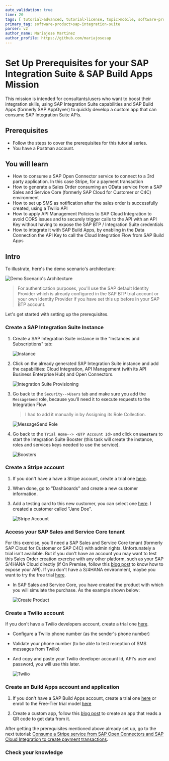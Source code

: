 ```yaml
---
auto_validation: true
time: 20
tags: [ tutorial>advanced, tutorial>license, topic>mobile, software-product>sap-integration-suite, software-product>cloud-integration, software-product>open-connectors, software-product>api-management, software-product>sap-build, software-product>sap-business-technology-platform, tutorial>free-tier ]
primary_tag: software-product>sap-integration-suite
parser: v2
author_name: Mariajose Martinez
author_profile: https://github.com/mariajosesap
---
```

# Set Up Prerequisites for your SAP Integration Suite & SAP Build Apps Mission
<!-- description --> This mission is intended for consultants/users who want to boost their integration skills, using SAP Integration Suite capabilities and SAP Build Apps (formerly SAP AppGyver) to quickly develop a custom app that can consume SAP Integration Suite APIs. 

## Prerequisites

 - Follow the steps to cover the prerequisites for this tutorial series.
 - You have a Postman account.


## You will learn

  - How to consume a SAP Open Connector service to connect to a 3rd party application. In this case Stripe, for a payment transaction
  - How to generate a Sales Order consuming an OData service from a SAP Sales and Service Core (formerly SAP Cloud for Customer or C4C) environment
  - How to set up SMS as notification after the sales order is successfully created, using a Twilio API
  - How to apply API Management Policies to SAP Cloud Integration to avoid CORS issues and to securely trigger calls to the API with an API Key without having to expose the SAP BTP / Integration Suite credentials
  - How to integrate it with SAP Build Apps, by enabling in the Data Connection the API Key to call the Cloud Integration Flow from SAP Build Apps

## Intro

To illustrate, here's the demo scenario's architecture:

![Demo Scenario's Architecture](scenario.png)

>For authentication purposes, you'll use the SAP default Identity Provider which is already configured in the SAP BTP trial account or your own Identity Provider if you have set this up before in your SAP BTP account.

Let's get started with setting up the prerequisites.

### Create a SAP Integration Suite Instance

1.  Create a SAP Integration Suite instance in the "Instances and Subscriptions" tab:

    ![Instance](prerequisite.png)

2.  Click on the already generated SAP Integration Suite instance and add the capabilities: Cloud Integration, API Management (with its API Business Enterprise Hub) and Open Connectors.

    ![Integration Suite Provisioning](is_provisioning.png)

3.  Go back to the `Security-->Users` tab and make sure you add the `MessageSend` role, because you'll need it to execute requests to the Integration Flow
    >I had to add it manually in by Assigning its Role Collection.

    ![MessageSend Role](security.png)

4.  Go back to the `Trial Home--> <BTP Account Id>` and click on **`Boosters`** to start the Integration Suite Booster (this task will create the instance, roles and services keys needed to use the service).

    ![Boosters](Boosters.png)

### Create a Stripe account

1. If you don't have a have a Stripe account, create a trial one [here](https://stripe.com/docs/development).
2. When done, go to "Dashboards" and create a new customer information.
3. Add a testing card to this new customer, you can select one [here](https://stripe.com/docs/testing). I created a customer called "Jane Doe".

    ![Stripe Account](stripe.png)

### Access your SAP Sales and Service Core tenant

For this exercise, you'll need a SAP Sales and Service Core tenant (formerly SAP Cloud for Customer or SAP C4C) with admin rights. Unfortunately a trial isn't available. But if you don't have an account you may want to test this Sales Order creation exercise with any other platform, such as your SAP S/4HANA Cloud directly (if On Premise, follow this [blog post](https://blogs.sap.com/2022/05/09/create-purchase-orders-in-s-4hana-by-enabling-a-public-api-from-a-s-4hana-on-premise-system-using-sap-api-management-and-cloud-connector/) to know how to expose your API). If you don't have a  S/4HANA environment, maybe you want to try the free trial [here](https://www.sap.com/products/s4hana-erp/trial.html).

- In SAP Sales and Service Core, you have created the product with which you will simulate the purchase. As the example shown below:

     ![Create Product](c4c.png)

### Create a Twilio account

If you don't have a Twilio developers account, create a trial one [here](https://www.twilio.com/try-twilio).


- Configure a Twilio phone number (as the sender's phone number)
- Validate your phone number (to be able to test reception of SMS messages from Twilio)
- And copy and paste your Twilio developer account Id, API's user and password, you will use this later.

    ![Twilio](twilio.png)

### Create an Build Apps account and application

1. If you don't have a SAP Build Apps account, create a trial one [here](https://www.appgyver.com/) or enroll to the Free-Tier trial model [here](https://www.sap.com/products/technology-platform/trial.html)

2. Create a custom app, follow this [blog post](https://blogs.sap.com/2022/05/08/get-data-from-a-json-object-by-scanning-a-qr-code-with-sap-appgyver/) to create an app that reads a QR code to get data from it.

After getting the prerequisites mentioned above already set up, go to the next tutorial: [Consume a Stripe service from SAP Open Connectors and SAP Cloud Integration to create payment transactions](btp-integration-suite-integral-openconnectors).

### Check your knowledge
